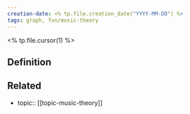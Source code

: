 ```yaml
---
creation-date: <% tp.file.creation_date("YYYY-MM-DD") %>
tags: graph, fun/music-theory
---
```

<% tp.file.cursor(1) %>
## Definition

## Related
- topic:: [[topic-music-theory]]